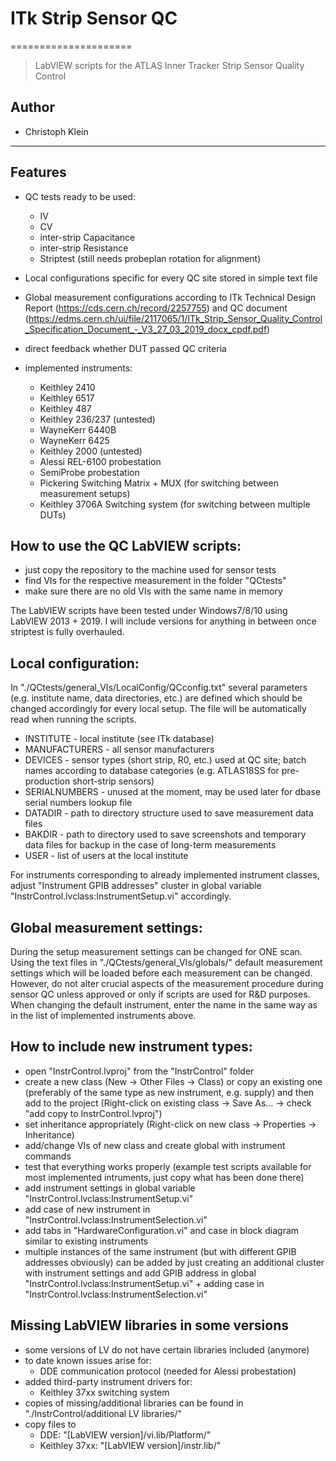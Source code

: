 # ITk Strip Sensor QC
=====================

> LabVIEW scripts for the ATLAS Inner Tracker Strip Sensor Quality Control

## Author
*	Christoph Klein

---------------------------------------------------------------------------------------
## Features

*	QC tests ready to be used: 
	*	IV
	*	CV
	*	inter-strip Capacitance
	*	inter-strip Resistance
	*	Striptest (still needs probeplan rotation for alignment)

*	Local configurations specific for every QC site stored in simple text file

*	Global measurement configurations according to ITk Technical Design Report (https://cds.cern.ch/record/2257755) and QC document (https://edms.cern.ch/ui/file/2117065/1/ITk_Strip_Sensor_Quality_Control_Specification_Document_-_V3_27_03_2019_docx_cpdf.pdf)

*	direct feedback whether DUT passed QC criteria

*	implemented instruments:
	*	Keithley 2410
	*	Keithley 6517
	*	Keithley 487
	*	Keithley 236/237	(untested)
	*	WayneKerr 6440B
	*	WayneKerr 6425
	*	Keithley 2000	(untested)
	*	Alessi REL-6100 probestation
	*	SemiProbe probestation
	*	Pickering Switching Matrix + MUX (for switching between measurement setups)
	*	Keithley 3706A Switching system (for switching between multiple DUTs)
	

## How to use the QC LabVIEW scripts:
*	just copy the repository to the machine used for sensor tests
*	find VIs for the respective measurement in the folder "QCtests"
*	make sure there are no old VIs with the same name in memory

The LabVIEW scripts have been tested under Windows7/8/10 using LabVIEW 2013 + 2019.
I will include versions for anything in between once striptest is fully overhauled.


## Local configuration:
In "./QCtests/general_VIs/LocalConfig/QCconfig.txt" several parameters (e.g. institute name, data directories, etc.) are defined which should be changed accordingly for every local setup.
The file will be automatically read when running the scripts.
*	INSTITUTE - local institute (see ITk database)
*	MANUFACTURERS - all sensor manufacturers
*	DEVICES - sensor types (short strip, R0, etc.) used at QC site; batch names according to database categories (e.g. ATLAS18SS for pre-production short-strip sensors)
*	SERIALNUMBERS - unused at the moment, may be used later for dbase serial numbers lookup file
*	DATADIR - path to directory structure used to save measurement data files
*	BAKDIR - path to directory used to save screenshots and temporary data files for backup in the case of long-term measurements
*	USER - list of users at the local institute

For instruments corresponding to already implemented instrument classes, adjust "Instrument GPIB addresses" cluster in global variable "InstrControl.lvclass:InstrumentSetup.vi" accordingly. 


## Global measurement settings:
During the setup measurement settings can be changed for ONE scan.
Using the text files in "./QCtests/general_VIs/globals/" default measurement settings which will be loaded before each measurement can be changed.
However, do not alter crucial aspects of the measurement procedure during sensor QC unless approved or only if scripts are used for R&D purposes.
When changing the default instrument, enter the name in the same way as in the list of implemented instruments above.

## How to include new instrument types:
*	open "InstrControl.lvproj" from the "InstrControl" folder
*	create a new class (New -> Other Files -> Class) or copy an existing one (preferably of the same type as new instrument, e.g. supply) and then add to the project (Right-click on existing class -> Save As... -> check "add copy to InstrControl.lvproj")
*	set inheritance appropriately (Right-click on new class -> Properties -> Inheritance)
*	add/change VIs of new class and create global with instrument commands
*	test that everything works properly (example test scripts available for most implemented intruments, just copy what has been done there)
*	add instrument settings in global variable "InstrControl.lvclass:InstrumentSetup.vi"
*	add case of new instrument in "InstrControl.lvclass:InstrumentSelection.vi"
*	add tabs in "HardwareConfiguration.vi" and case in block diagram similar to existing instruments
*	multiple instances of the same instrument (but with different GPIB addresses obviously) can be added by just creating an additional cluster with instrument settings and add GPIB address in global "InstrControl.lvclass:InstrumentSetup.vi" + adding case in "InstrControl.lvclass:InstrumentSelection.vi"


## Missing LabVIEW libraries in some versions
*	some versions of LV do not have certain libraries included (anymore)
*	to date known issues arise for:
	*	DDE communication protocol (needed for Alessi probestation)
*	added third-party instrument drivers for:
	*	Keithley 37xx switching system
*	copies of missing/additional libraries can be found in "./InstrControl/additional LV libraries/"
*	copy files to
	*	DDE: "[LabVIEW version]/vi.lib/Platform/"
	*	Keithley 37xx: "[LabVIEW version]/instr.lib/"